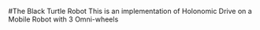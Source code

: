 #The Black Turtle Robot
This is an implementation of Holonomic Drive on a Mobile Robot with 3 Omni-wheels
